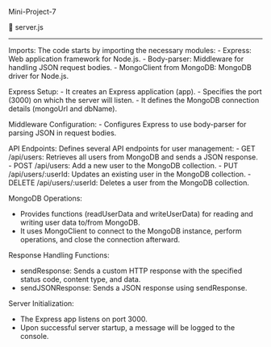 Mini-Project-7



📘 server.js
________________________
Imports:
  The code starts by importing the necessary modules:
    - Express: Web application framework for Node.js.
    - Body-parser: Middleware for handling JSON request bodies.
    - MongoClient from MongoDB: MongoDB driver for Node.js.
    
Express Setup:
    - It creates an Express application (app).
    - Specifies the port (3000) on which the server will listen.
    - It defines the MongoDB connection details (mongoUrl and dbName).
    
Middleware Configuration:
    - Configures Express to use body-parser for parsing JSON in request bodies.
    
API Endpoints:
  Defines several API endpoints for user management:
    - GET /api/users: Retrieves all users from MongoDB and sends a JSON response.
    - POST /api/users: Add a new user to the MongoDB collection.
    - PUT /api/users/:userId: Updates an existing user in the MongoDB collection.
    - DELETE /api/users/:userId: Deletes a user from the MongoDB collection.
    
MongoDB Operations:
   - Provides functions (readUserData and writeUserData) for reading and writing user data to/from MongoDB.
   - It uses MongoClient to connect to the MongoDB instance, perform operations, and close the connection afterward.
     
Response Handling Functions:
   - sendResponse: Sends a custom HTTP response with the specified status code, content type, and data.
   - sendJSONResponse: Sends a JSON response using sendResponse.
     
Server Initialization:
   - The Express app listens on port 3000.
   - Upon successful server startup, a message will be logged to the console.
